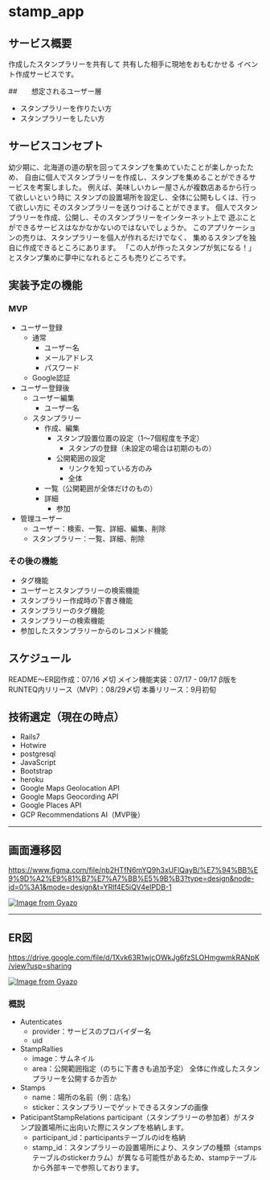 # stamp_app

## サービス概要
作成したスタンプラリーを共有して
共有した相手に現地をおもむかせる
イベント作成サービスです。

##　　想定されるユーザー層
- スタンプラリーを作りたい方
- スタンプラリーをしたい方

## サービスコンセプト
幼少期に、北海道の道の駅を回ってスタンプを集めていたことが楽しかったため、
自由に個人でスタンプラリーを作成し、スタンプを集めることができるサービスを考案しました。
例えば、美味しいカレー屋さんが複数店あるから行って欲しいという時に
スタンプの設置場所を設定し、全体に公開もしくは、行って欲しい方に
そのスタンプラリーを送りつけることができます。
個人でスタンプラリーを作成、公開し、そのスタンプラリーをインターネット上で
遊ぶことができるサービスはなかなかないのではないでしょうか。
このアプリケーションの売りは、スタンプラリーを個人が作れるだけでなく、
集めるスタンプを独自に作成できるところにあります。
「この人が作ったスタンプが気になる！」とスタンプ集めに夢中になれるところも売りどころです。

## 実装予定の機能
### MVP
- ユーザー登録
  - 通常
    - ユーザー名
    - メールアドレス
    - パスワード
  - Google認証
- ユーザー登録後
  - ユーザー編集
    - ユーザー名
  - スタンプラリー
    - 作成、編集
      - スタンプ設置位置の設定（1〜7個程度を予定）
        - スタンプの登録（未設定の場合は初期のもの）
      - 公開範囲の設定
        - リンクを知っている方のみ
        - 全体
    - 一覧（公開範囲が全体だけのもの）
    - 詳細
      - 参加
- 管理ユーザー
  - ユーザー：検索、一覧、詳細、編集、削除
  - スタンプラリー：一覧、詳細、削除

### その後の機能
* タグ機能
* ユーザーとスタンプラリーの検索機能
* スタンプラリー作成時の下書き機能
* スタンプラリーのタグ機能
* スタンプラリーの検索機能
* 参加したスタンプラリーからのレコメンド機能


## スケジュール
README〜ER図作成：07/16 〆切
メイン機能実装：07/17 - 09/17
β版をRUNTEQ内リリース（MVP）：08/29〆切
本番リリース：9月初旬

## 技術選定（現在の時点）
- Rails7
- Hotwire
- postgresql
- JavaScript
- Bootstrap
- heroku
- Google Maps Geolocation API
- Google Maps Geocording API
- Google Places API
- GCP Recommendations AI（MVP後）

---
## 画面遷移図
https://www.figma.com/file/nb2HTfN6mYQ9h3xUFlQayB/%E7%94%BB%E9%9D%A2%E9%81%B7%E7%A7%BB%E5%9B%B3?type=design&node-id=0%3A1&mode=design&t=YRlf4E5iQV4eIPDB-1

[![Image from Gyazo](https://i.gyazo.com/41a4738130ffac57a28ed8772c572f91.png)](https://gyazo.com/41a4738130ffac57a28ed8772c572f91)

---
## ER図
https://drive.google.com/file/d/1Xvk63R1wjcOWkJg6fzSLOHmgwmkRANpK/view?usp=sharing

[![Image from Gyazo](https://i.gyazo.com/a2d12e54bf1bd4fc31bad48e042339a6.png)](https://gyazo.com/a2d12e54bf1bd4fc31bad48e042339a6)

### 概説
- Autenticates
  - provider：サービスのプロバイダー名
  - uid
- StampRallies
  - image：サムネイル
  - area：公開範囲指定（のちに下書きも追加予定）
    全体に作成したスタンプラリーを公開するか否か
- Stamps
  - name：場所の名前（例：店名）
  - sticker：スタンプラリーでゲットできるスタンプの画像
- PaticipantStampRelations
  participant（スタンプラリーの参加者）がスタンプ設置場所に出向いた際にスタンプを格納します。
  - participant_id：participantsテーブルのidを格納
  - stamp_id：スタンプラリーの設置場所により、スタンプの種類（stampsテーブルのstickerカラム）が異なる可能性があるため、stampテーブルから外部キーで参照しております。
